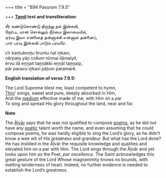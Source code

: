 +++
title = "894 Pasuram 7.9.5"

+++
**[Tamil](/definition/tamil#history "show Tamil definitions") text and transliteration:**

சீர் கண்டுகொண்டு திருந்து நல் இன்கவி,  
நேர்பட யான் சொல்லும் நீர்மை இலாமையில்,  
ஏர்வு இலா என்னைத் தன்னாக்கி என்னால் தன்னைப்,  
பார் பரவு இன்கவி பாடும் பரமரே.

cīr kaṇṭukoṇṭu tiruntu nal iṉkavi,  
nērpaṭa yāṉ collum nīrmai ilāmaiyil,  
ērvu ilā eṉṉait taṉṉākki eṉṉāl taṉṉaip,  
pār paravu iṉkavi pāṭum paramarē.

**English translation of verse 7.9.5:**

The Lord Supreme blest me, least competent to hymn,  
[Thro](/definition/thro#history "show Thro definitions")’ songs, sweet and pure, deeply absorbed in Him,  
And the [medium](/definition/medium#history "show medium definitions") effective made of me, with Him on a par  
To sing and spread His glory throughout the land, near and far.

**Note**

The [Āḻvār](/definition/aḻvar#vaishnavism "show Āḻvār definitions") says that he was not qualified to compose [poems](/definition/poem#history "show poems definitions"), as he did not have any [poetic](/definition/poetry#history "show poetic definitions") talent worth the name, and even assuming that he could compose poemṣ, he was hardly eligible to sing the Lord’s glory, as he didn’t know a wee wit of His greatness and grandeur. But what has the Lord done? He has instilled in the Āḻvār the requisite knowledge and qualities and elevated him on a par with Him. The Lord sings through the Āḻvār and yet looks upon him as the Poet, *par excellence*. The Saint acknowledges this great gesture of the Lord Whose magnanimity knows no bounds, with melting tenderness of heart. Indeed, no further evidence is needed to establish the Lord’s greatness.


